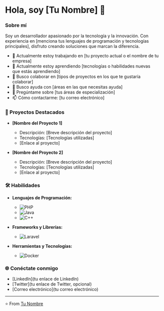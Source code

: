 # Hola, soy [Tu Nombre] 👋

### Sobre mí

Soy un desarrollador apasionado por la tecnología y la innovación. Con experiencia en [menciona tus lenguajes de programación y tecnologías principales], disfruto creando soluciones que marcan la diferencia.

- 🔭 Actualmente estoy trabajando en [tu proyecto actual o el nombre de tu empresa]
- 🌱 Actualmente estoy aprendiendo [tecnologías o habilidades nuevas que estás aprendiendo]
- 👯 Busco colaborar en [tipos de proyectos en los que te gustaría colaborar]
- 🤔 Busco ayuda con [áreas en las que necesitas ayuda]
- 💬 Pregúntame sobre [tus áreas de especialización]
- 📫 Cómo contactarme: [tu correo electrónico]

### 🚀 Proyectos Destacados

- **[Nombre del Proyecto 1]**
  - Descripción: [Breve descripción del proyecto]
  - Tecnologías: [Tecnologías utilizadas]
  - [Enlace al proyecto]

- **[Nombre del Proyecto 2]**
  - Descripción: [Breve descripción del proyecto]
  - Tecnologías: [Tecnologías utilizadas]
  - [Enlace al proyecto]

### 🛠️ Habilidades

- **Lenguajes de Programación:**
  - ![PHP](https://img.shields.io/badge/-PHP-777BB4?style=flat-square&logo=php&logoColor=white)
  - ![Java](https://img.shields.io/badge/-Java-007396?style=flat-square&logo=java&logoColor=white)
  - ![C++](https://img.shields.io/badge/-C++-00599C?style=flat-square&logo=c%2B%2B&logoColor=white)

- **Frameworks y Librerías:**
  - ![Laravel](https://img.shields.io/badge/-Laravel-FF2D20?style=flat-square&logo=laravel&logoColor=white)

- **Herramientas y Tecnologías:**
  - ![Docker](https://img.shields.io/badge/-Docker-2496ED?style=flat-square&logo=docker&logoColor=white)

### 🌐 Conéctate conmigo

- [LinkedIn](tu enlace de LinkedIn)
- [Twitter](tu enlace de Twitter, opcional)
- [Correo electrónico](tu correo electrónico)

---

⭐️ From [Tu Nombre](https://github.com/tu-usuario)








